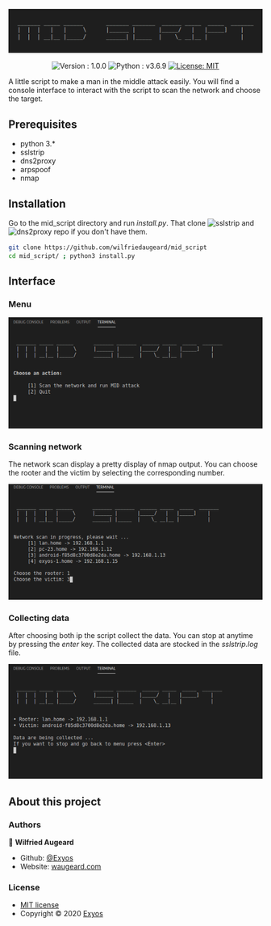 <p align="center">
  <img alt="mid_script" src="https://github.com/wilfriedaugeard/mid_script/blob/master/assets/logo.png" />
</p>
<p align="center">
  <img alt="Version : 1.0.0" src="https://img.shields.io/badge/version-1.1.0-green" target="_blank" />
  <img alt="Python : v3.6.9" src="https://img.shields.io/badge/python-v3.6.9-blue?logo=python&logoColor=white" target="_blank" />
  <a href="https://github.com/wilfriedaugeard/mid_script/blob/master/LICENSE">
    <img alt="License: MIT" src="https://img.shields.io/badge/license-MIT-yellow.svg" target="_blank" />
  </a>
</p>

A little script to make a man in the middle attack easily. You will find a console interface to interact with the script to scan the network and choose the target. 

## Prerequisites
- python 3.*
- sslstrip
- dns2proxy
- arpspoof
- nmap


## Installation
Go to the mid_script directory and run *install.py*. That clone ![sslstrip](https://github.com/moxie0/sslstrip) and ![dns2proxy](https://github.com/LeonardoNve/dns2proxy) repo if you don't have them. 
```sh
git clone https://github.com/wilfriedaugeard/mid_script
cd mid_script/ ; python3 install.py
```

## Interface
### Menu
![menu](https://github.com/wilfriedaugeard/mid_script/blob/master/assets/menu.png)


### Scanning network
The network scan display a pretty display of nmap output. You can choose the rooter and the victim by selecting the corresponding number.

![scan](https://github.com/wilfriedaugeard/mid_script/blob/master/assets/scan.png)


### Collecting data
After choosing both ip the script collect the data. You can stop at anytime by pressing the *enter* key.
The collected data are stocked in the *sslstrip.log* file.

![data](https://github.com/wilfriedaugeard/mid_script/blob/master/assets/data.png)


## About this project
### Authors
👤 **Wilfried Augeard**
- Github: [@Exyos](https://github.com/wilfriedaugeard)
- Website: [waugeard.com](https://waugeard.com)

### License

- [MIT license](https://github.com/wilfriedaugeard/mid_script/blob/master/LICENSE)<br/>
- Copyright © 2020 [Exyos](https://github.com/wilfriedaugeard)
